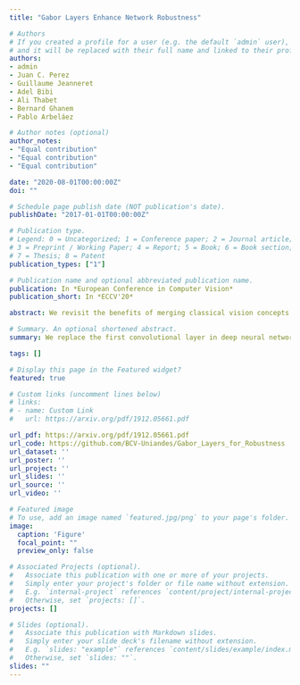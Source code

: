 ```yaml
---
title: "Gabor Layers Enhance Network Robustness"

# Authors
# If you created a profile for a user (e.g. the default `admin` user), write the username (folder name) here 
# and it will be replaced with their full name and linked to their profile.
authors:
- admin
- Juan C. Perez
- Guillaume Jeanneret
- Adel Bibi
- Ali Thabet
- Bernard Ghanem
- Pablo Arbeláez

# Author notes (optional)
author_notes:
- "Equal contribution"
- "Equal contribution"
- "Equal contribution"

date: "2020-08-01T00:00:00Z"
doi: ""

# Schedule page publish date (NOT publication's date).
publishDate: "2017-01-01T00:00:00Z"

# Publication type.
# Legend: 0 = Uncategorized; 1 = Conference paper; 2 = Journal article;
# 3 = Preprint / Working Paper; 4 = Report; 5 = Book; 6 = Book section;
# 7 = Thesis; 8 = Patent
publication_types: ["1"]

# Publication name and optional abbreviated publication name.
publication: In *European Conference in Computer Vision*
publication_short: In *ECCV'20*

abstract: We revisit the benefits of merging classical vision concepts with deep learning models. In particular, we explore the effect on robustness against adversarial attacks of replacing the first layers of various deep architectures with Gabor layers, i.e. convolutional layers with filters that are based on learnable Gabor parameters. We observe that architectures enhanced with Gabor layers gain a consistent boost in robustness over regular models and preserve high generalizing test performance, even though these layers come at a negligible increase in the number of parameters. We then exploit the closed form expression of Gabor filters to derive an expression for a Lipschitz constant of such filters, and harness this theoretical result to develop a regularizer we use during training to further enhance network robustness. We conduct extensive experiments with various architectures (LeNet, AlexNet, VGG16 and WideResNet) on several datasets (MNIST, SVHN, CIFAR10 and CIFAR100) and demonstrate large empirical robustness gains. Furthermore, we experimentally show how our regularizer provides consistent robustness improvements.

# Summary. An optional shortened abstract.
summary: We replace the first convolutional layer in deep neural networks with a Gabor layer to enhance networks robustness.

tags: []

# Display this page in the Featured widget?
featured: true

# Custom links (uncomment lines below)
# links:
# - name: Custom Link
#   url: https://arxiv.org/pdf/1912.05661.pdf

url_pdf: https://arxiv.org/pdf/1912.05661.pdf
url_code: https://github.com/BCV-Uniandes/Gabor_Layers_for_Robustness
url_dataset: ''
url_poster: ''
url_project: ''
url_slides: ''
url_source: ''
url_video: ''

# Featured image
# To use, add an image named `featured.jpg/png` to your page's folder. 
image:
  caption: 'Figure'
  focal_point: ""
  preview_only: false

# Associated Projects (optional).
#   Associate this publication with one or more of your projects.
#   Simply enter your project's folder or file name without extension.
#   E.g. `internal-project` references `content/project/internal-project/index.md`.
#   Otherwise, set `projects: []`.
projects: []

# Slides (optional).
#   Associate this publication with Markdown slides.
#   Simply enter your slide deck's filename without extension.
#   E.g. `slides: "example"` references `content/slides/example/index.md`.
#   Otherwise, set `slides: ""`.
slides: ""
---
```



